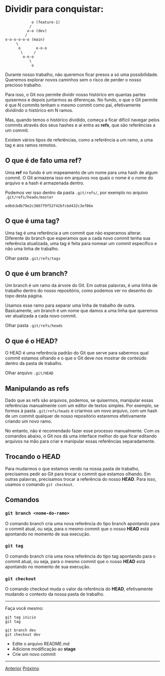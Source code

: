 # Dividir para conquistar:

```
            o (feature-1)
           /
          o-o (dev)
         /
o-o-o-o-o-o (main)
     \
      o       o-o-o
       \     /
        o-o-o
           \
            o
```

Durante nosso trabalho, não queremos ficar presos a só uma possibilidade.
Queremos explorar novos caminhos sem o risco de perder o nosso
precioso trabalho.

Para isso, o Git nos permite dividir nosso histórico em quantas partes quisermos
e depois juntarmos as diferenças. No fundo, o que o Git permite é que N commits
tenham o mesmo commit como pai, efetivamente dividindo o histórico em N ramos.

Mas, quando temos o histórico dividido, começa a ficar difícil navegar pelos
commits através dos seus hashes e aí entra as **refs**, que são referências a um
commit.

Existem vários tipos de referências, como a referência a um ramo, a uma tag
e aos ramos remotos.

## O que é de fato uma **ref**?

Uma **ref** no fundo é um mapeamento de um nome para uma hash de algum commit.
O Git armazena isso em arquivos nos quais o nome é o nome do arquivo e a hash é
armazenada dentro.

Podemos ver isso dentro da pasta `.git/refs/`, por exemplo no arquivo
`.git/refs/heads/master`


```
ed6dcbdb79e2c3867f9f52f42bfcbd432c3ef86e
```

## O que é uma **tag**?

Uma tag é uma referência a um commit que não esperamos alterar. Diferente do
branch que esperamos que a cada novo commit tenha sua referência atualizada, uma
tag é feita para nomear um commit específico e não uma linha de trabalho.

Olhar pasta `.git/refs/tags`

## O que é um **branch**?

Um branch é um ramo da árvore do Git. Em outras palavras, é uma linha de
trabalho dentro do nosso repositório, como podemos ver no desenho do topo desta
página.

Usamos esse ramo para separar uma linha de trabalho de outra. Basicamente, um
branch é um nome que damos a uma linha que queremos ver atualizada a cada
novo commit.

Olhar pasta `.git/refs/heads`

## O que é o **HEAD**?

O HEAD é uma referência padrão do Git que serve para sabermos qual commit
estamos olhando e o que o Git deve nos mostrar de conteúdo dentro da pasta de
trabalho.

Olhar arquivo `.git/HEAD`

## Manipulando as refs

Dado que as refs são arquivos, podemos, se quisermos, manipular essas
referências manualmente com um editor de textos simples. Por exemplo, se formos
à pasta `.git/refs/heads` e criarmos um novo arquivo, com um hash de um commit
qualquer de nosso repositório estaremos efetivamente criando um novo ramo.

No entanto, não é recomendado fazer esse processo manualmente. Com os comandos
abaixo, o Git nos dá uma interface melhor do que ficar editando arquivos na mão
para criar e manipular essas referências separadamente.


## Trocando o **HEAD**

Para mudarmos o que estamos vendo na nossa pasta de trabalho, precisamos
pedir ao Git para trocar o commit que estamos olhando. Em outras palavras,
precisamos trocar a referência do nosso **HEAD**. Para isso, usamos o
comando `git checkout`.

## Comandos

### `git branch <nome-do-ramo>`

O comando branch cria uma nova referência do tipo branch apontando
para o commit atual, ou seja, para o mesmo commit que o nosso **HEAD**
está apontando no momento de sua execução.

### `git tag`

O comando branch cria uma nova referência do tipo tag apontando
para o commit atual, ou seja, para o mesmo commit que o nosso **HEAD**
está apontando no momento de sua execução.

### `git checkout`

O comando checkout muda o valor da referência do **HEAD**, efetivamente
mudando o contexto da nossa pasta de trabalho.

---

  Faça você mesmo:

```
git tag inicio
git tag

git branch dev
git checkout dev
```

- Edite o arquivo README.md
- Adicione modificação ao **stage**
- Crie um novo commit

---

[Anterior](commit.md)
[Próximo](merge-rebase.md)
